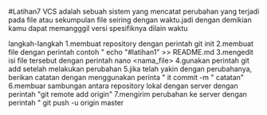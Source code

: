#Latihan7
VCS adalah sebuah sistem yang mencatat perubahan yang terjadi pada file atau sekumpulan file seiring dengan waktu.jadi dengan demikian kamu dapat memangggil versi spesifiknya dilain waktu

langkah-langkah
1.membuat repository dengan perintah git init
2.membuat file dengan perintah contoh " echo "#latihan1" >> README.md
3.mengedit isi file tersebut dengan perintah nano
<nama_file>
4.gunakan perintah git add setelah melakukan perubahan
5.jika telah yakin dengan perubahanya, berikan catatan  dengan menggunakan perinta " it commit -m " catatan"
6.membuar sambungan antara repository lokal dengan server dengan perintah "git remote add origin"
7.mengirim perubahan ke server dengan perintah " git push -u origin master

